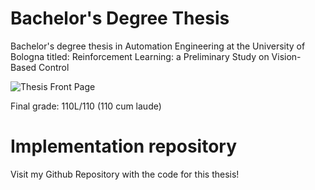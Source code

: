 # Bachelor's Degree Thesis
Bachelor's degree thesis in Automation Engineering at the University of Bologna titled: Reinforcement Learning: a Preliminary Study on Vision-Based Control

![Thesis Front Page](https://i.imgur.com/teg78lK.png)

Final grade: 110L/110 (110 cum laude)

# Implementation repository
Visit my Github Repository with the code for this thesis!
